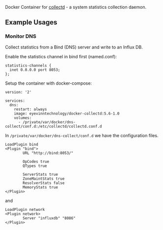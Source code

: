 Docker Container for [collectd](https://collectd.org) - a system statistics collection daemon.

## Example Usages 

### Monitor DNS

Collect statistics from a Bind (DNS) server and write to an Influx DB.

Enable the statistics channel in bind first (named.conf):

```
statistics-channels {
  inet 0.0.0.0 port 8053;
};
```

Setup the container with docker-compose:

```
version: '2'

services:
  dns:
    restart: always
    image: eyevinntechnology/docker-collectd:5.6-1.0
    volumes:
      - /private/var/docker/dns-collect/conf.d:/etc/collectd/collectd.conf.d
```

In `/private/var/docker/dns-collect/conf.d` we have the configuration files.

```
LoadPlugin bind
<Plugin "bind">
        URL "http://bind:8053/"

        OpCodes true
        QTypes true

        ServerStats true
        ZoneMaintStats true
        ResolverStats false
        MemoryStats true
</Plugin>
```

and

```
LoadPlugin network
<Plugin network>
        Server "influxdb" "8086"
</Plugin>
```
